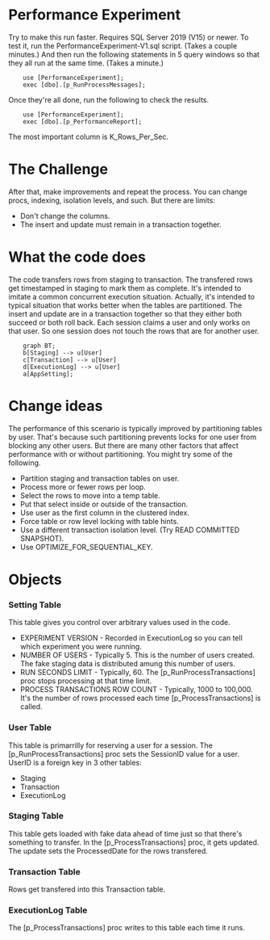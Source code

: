 # Performance Experiment

Try to make this run faster. Requires SQL Server 2019 (V15) or newer. To test it, run the PerformanceExperiment-V1.sql script. (Takes a couple minutes.) And then run the following statements in 5 query windows so that they all run at the same time. (Takes a minute.)

		use [PerformanceExperiment];
		exec [dbo].[p_RunProcessMessages];

Once they're all done, run the following to check the results.

		use [PerformanceExperiment];
		exec [dbo].[p_PerformanceReport];

  The most important column is K_Rows_Per_Sec.

# The Challenge
After that, make improvements and repeat the process. You can change procs, indexing, isolation levels, and such. But there are limits:
* Don't change the columns.
* The insert and update must remain in a transaction together.

# What the code does
The code transfers rows from staging to transaction. The transfered rows get timestamped in staging to mark them as complete. It's intended to imitate a common concurrent execution situation. Actually, it's intended to typical situation that works better when the tables are partitioned. The insert and update are in a transaction together so that they either both succeed or both roll back. Each session claims a user and only works on that user. So one session does not touch the rows that are for another user.

```mermaid
	graph BT;
	b[Staging] --> u[User]
	c[Transaction] --> u[User]
	d[ExecutionLog] --> u[User]
	a[AppSetting];
```

# Change ideas
The performance of this scenario is typically improved by partitioning tables by user. That's because such partitioning prevents locks for one user from blocking any other users. But there are many other factors that affect performance with or without partitioning. You might try some of the following.
- Partition staging and transaction tables on user.
- Process more or fewer rows per loop.
- Select the rows to move into a temp table.
- Put that select inside or outside of the transaction.
- Use user as the first column in the clustered index.
- Force table or row level locking with table hints.
- Use a different transaction isolation level. (Try READ COMMITTED SNAPSHOT).
- Use OPTIMIZE_FOR_SEQUENTIAL_KEY.

# Objects
### Setting Table
This table gives you control over arbitrary values used in the code. 
- EXPERIMENT VERSION - Recorded in ExecutionLog so you can tell which experiment you were running.
- NUMBER OF USERS - Typically 5. This is the number of users created. The fake staging data is distributed amung this number of users.
- RUN SECONDS LIMIT - Typically, 60. The [p_RunProcessTransactions] proc stops processing at that time limit.
- PROCESS TRANSACTIONS ROW COUNT - Typically, 1000 to 100,000. It's the number of rows processed each time [p_ProcessTransactions] is called.

### User Table
This table is primarrilly for reserving a user for a session. The [p_RunProcessTransactions] proc sets the SessionID value for a user. UserID is a foreign key in 3 other tables:
- Staging
- Transaction
- ExecutionLog

### Staging Table
This table gets loaded with fake data ahead of time just so that there's something to transfer. In the [p_ProcessTransactions] proc, it gets updated. The update sets the ProcessedDate for the rows transfered.

### Transaction Table
Rows get transfered into this Transaction table.

### ExecutionLog Table
The [p_ProcessTransactions] proc writes to this table each time it runs. 




